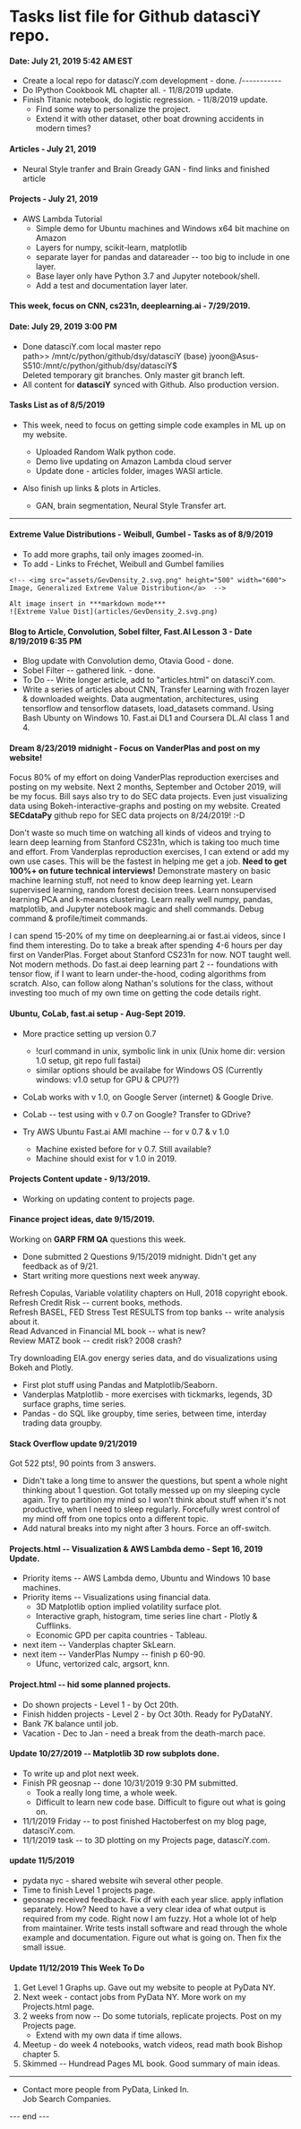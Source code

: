 # Tasks list file for Github datasciY repo.  

#### Date: July 21, 2019 5:42 AM EST

 * Create a local repo for datasciY.com development - done.
   /-----------
 * Do IPython Cookbook ML chapter all. - 11/8/2019 update.
 * Finish Titanic notebook, do logistic regression. - 11/8/2019 update.  
   - Find some way to personalize the project.  
   - Extend it with other dataset, other boat drowning accidents in modern times?  


#### Articles - July 21, 2019  

 - Neural Style tranfer and Brain Gready GAN - find links and finished article
 
#### Projects - July 21, 2019   

 - AWS Lambda Tutorial
   * Simple demo for Ubuntu machines and Windows x64 bit machine on Amazon
   * Layers for numpy, scikit-learn, matplotlib
   * separate layer for pandas and datareader -- too big to include in one layer.
   * Base layer only have Python 3.7 and Jupyter notebook/shell.
   * Add a test and documentation layer later.

#### This week, focus on CNN, cs231n, deeplearning.ai - 7/29/2019.  

#### Date: July 29, 2019 3:00 PM  

 - Done datasciY.com local master repo  
   path>> /mnt/c/python/github/dsy/datasciY
   (base) jyoon@Asus-S510:/mnt/c/python/github/dsy/datasciY$  
   Deleted temporary git branches.  Only master git branch left.
 - All content for **datasciY** synced with Github.  Also production version.  

#### Tasks List as of 8/5/2019  
 
 * This week, need to focus on getting simple code examples in ML up on my website.
   - Uploaded Random Walk python code.
   - Demo live updating on Amazon Lambda cloud server
   - Update done - articles folder, images WASI article.
   
 * Also finish up links & plots in Articles.  
   * GAN, brain segmentation, Neural Style Transfer art.  
   
------------------------------------------------------------------------
 
#### Extreme Value Distributions - Weibull, Gumbel - Tasks as of 8/9/2019

   * To add more graphs, tail only images zoomed-in. 
   * To add - Links to Fréchet, Weibull and Gumbel families  
   ```
   <!-- <img src="assets/GevDensity_2.svg.png" height="500" width="600">
   Image, Generalized Extreme Value Distribution</a>  -->
   
   Alt image insert in ***markdown mode***
   ![Extreme Value Dist](articles/GevDensity_2.svg.png)
   ```
     
#### Blog to Article, Convolution, Sobel filter, Fast.AI Lesson 3 - Date 8/19/2019 6:35 PM  

  * Blog update with Convolution demo, Otavia Good - done.
  * Sobel Filter -- gathered link. - done.
  * To Do -- Write longer article, add to "articles.html" on datasciY.com.
  * Write a series of articles about CNN, Transfer Learning with frozen layer & downloaded weights.  Data augmentation, architectures, using tensorflow and tensorflow datasets, load_datasets command.  Using Bash Ubunty on Windows 10.  Fast.ai DL1 and Coursera DL.AI class 1 and 4.  

#### Dream 8/23/2019 midnight - Focus on VanderPlas and post on my website!  

Focus 80% of my effort on doing VanderPlas reproduction exercises and posting on my website.  Next 2 months, September and October 2019, will be my focus.  Bill says also try to do SEC data projects.  Even just visualizing data using Bokeh-interactive-graphs and posting on my website.  Created **SECdataPy** github repo for SEC data projects on 8/24/2019!  :-D    

Don't waste so much time on watching all kinds of videos and trying to learn deep learning from Stanford CS231n, which is taking too much time and effort.  From Vanderplas reproduction exercises, I can extend or add my own use cases.  This will be the fastest in helping me get a job. **Need to get 100%+ on future technical interviews!**  Demonstrate mastery on basic machine learning stuff, not need to know deep learning yet.  Learn supervised learning, random forest decision trees.  Learn nonsupervised learning PCA and k-means clustering.  Learn really well numpy, pandas, matplotlib, and Jupyter notebook magic and shell commands. Debug command & profile/timeit commands.  

I can spend 15-20% of my time on deeplearning.ai or fast.ai videos, since I find them interesting.  Do to take a break after spending 4-6 hours per day first on VanderPlas.  Forget about Stanford CS231n for now.  NOT taught well.  Not modern methods.  Do fast.ai deep learning part 2 -- foundations with tensor flow, if I want to learn under-the-hood, coding algorithms from scratch.  Also, can follow along Nathan's solutions for the class, without investing too much of my own time on getting the code details right.  

#### Ubuntu, CoLab, fast.ai setup - Aug-Sept 2019.  
 * More practice setting up version 0.7
    -  !curl command in unix, symbolic link in unix
       (Unix home dir: version 1.0 setup, git repo full fastai)
    -  similar options should be availabe for Windows OS
       (Currently windows: v1.0 setup for GPU & CPU??)
       
* CoLab works with v 1.0, on Google Server (internet) & Google Drive.
* CoLab -- test using with v 0.7 on Google?  Transfer to GDrive?
* Try AWS Ubuntu Fast.ai AMI machine -- for v 0.7 & v 1.0  
   * Machine existed before for v 0.7.  Still available?
   * Machine should exist for v 1.0 in 2019.      
   
#### Projects Content update - 9/13/2019.     
 * Working on updating content to projects page.  
 
#### Finance project ideas, date 9/15/2019.  

Working on **GARP FRM QA** questions this week.  
 * Done submitted 2 Questions 9/15/2019 midnight.  Didn't get any feedback as of 9/21.   
 * Start writing more questions next week anyway.   
 
Refresh Copulas, Variable volatility chapters on Hull, 2018 copyright ebook.  
Refresh Credit Risk -- current books, methods.  
Refresh BASEL, FED Stress Test RESULTS from top banks -- write analysis about it.  
Read Advanced in Financial ML book -- what is new?  
Review MATZ book -- credit risk?  2008 crash?  

Try downloading EIA.gov energy series data, and do visualizations using Bokeh and Plotly.  
  * First plot stuff using Pandas and Matplotlib/Seaborn.  
  * Vanderplas Matplotlib - more exercises with tickmarks, legends, 3D surface graphs, time series.
  * Pandas - do SQL like groupby, time series, between time, interday trading data groupby.  
 
 #### Stack Overflow update 9/21/2019  
 
 Got 522 pts!, 90 points from 3 answers.  
  * Didn't take a long time to answer the questions, but spent a whole night thinking about 1 question.  Got totally messed up on my sleeping cycle again.  Try to partition my mind so I won't think about stuff when it's not productive, when I need to sleep regularly.  Forcefully wrest control of my mind off from one topics onto a different topic.    
  * Add natural breaks into my night after 3 hours.  Force an off-switch.  
 
 
#### Projects.html -- Visualization & AWS Lambda demo - Sept 16, 2019 Update.  

 * Priority items -- AWS Lambda demo, Ubuntu and Windows 10 base machines.  
 * Priority items -- Visualizations using financial data.  
   * 3D Matplotlib option implied volatility surface plot.  
   * Interactive graph, histogram, time series line chart - Plotly & Cufflinks.  
   * Economic GPD per capita countries - Tableau.  
 * next item -- Vanderplas chapter SkLearn.  
 * next item -- VanderPlas Numpy -- finish p 60-90.  
   * Ufunc, vertorized calc, argsort, knn.  
   
#### Project.html -- hid some planned projects.  

 * Do shown projects - Level 1 - by Oct 20th.  
 * Finish hidden projects - Level 2 - by Oct 30th.  Ready for PyDataNY.  
 * Bank 7K balance until job.  
 * Vacation - Dec to Jan - need a break from the death-march pace.  
 
#### Update 10/27/2019 -- Matplotlib 3D row subplots done.  
 * To write up and plot next week.  
 * Finish PR geosnap -- done 10/31/2019 9:30 PM submitted.
   - Took a really long time, a whole week.  
   - Difficult to learn new code base.  Difficult to figure out what is going on.  
 * 11/1/2019 Friday -- to post finished Hactoberfest on my blog page, datasciY.com.  
 * 11/1/2019 task -- to 3D plotting on my Projects page, datasciY.com.    
 
 ####  update 11/5/2019  
  * pydata nyc - shared website wih several other people.  
  * Time to finish Level 1 projects page.  
  * geosnap received feedback.  Fix df with each year slice.  apply inflation separately.  How?  Need to have a very clear idea of what output is required from my code.  Right now I am fuzzy.  Hot a whole lot of help from maintainer.  Write tests install software and read through the whole example and documentation.  Figure out what is going on.  Then fix the small issue.  
  
#### Update 11/12/2019 This Week To Do  

 1. Get Level 1 Graphs up.  Gave out my website to people at PyData NY.  
 1. Next week - contact jobs from PyData NY.  More work on my Projects.html page.  
 1. 2 weeks from now -- Do some tutorials, replicate projects.  Post on my Projects page.  
    - Extend with my own data if time allows.  
 1. Meetup - do week 4 notebooks, watch videos, read math book Bishop chapter 5.  
 1. Skimmed -- Hundread Pages ML book.  Good summary of main ideas.
---------  
 * Contact more people from PyData, Linked In.  
   Job Search Companies.  

--- end ---  
